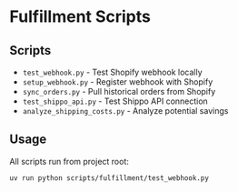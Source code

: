 # Fulfillment Scripts

## Scripts
- `test_webhook.py` - Test Shopify webhook locally
- `setup_webhook.py` - Register webhook with Shopify
- `sync_orders.py` - Pull historical orders from Shopify
- `test_shippo_api.py` - Test Shippo API connection
- `analyze_shipping_costs.py` - Analyze potential savings

## Usage
All scripts run from project root:
```bash
uv run python scripts/fulfillment/test_webhook.py
```